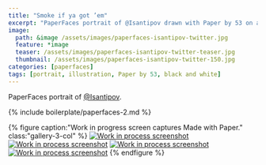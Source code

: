 ```yaml
---
title: "Smoke if ya got ’em"
excerpt: "PaperFaces portrait of @Isantipov drawn with Paper by 53 on an iPad."
image: 
  path: &image /assets/images/paperfaces-isantipov-twitter.jpg 
  feature: *image
  teaser: /assets/images/paperfaces-isantipov-twitter-teaser.jpg
  thumbnail: /assets/images/paperfaces-isantipov-twitter-150.jpg
categories: [paperfaces]
tags: [portrait, illustration, Paper by 53, black and white]
---
```


PaperFaces portrait of [@Isantipov](https://twitter.com/Isantipov).

{% include boilerplate/paperfaces-2.md %}

{% figure caption:"Work in progress screen captures Made with Paper." class:"gallery-3-col" %}
[![Work in process screenshot](/assets/images/paperfaces-isantipov-process-1-600.jpg)](/assets/images/paperfaces-isantipov-process-1-lg.jpg) [![Work in process screenshot](/assets/images/paperfaces-isantipov-process-2-600.jpg)](/assets/images/paperfaces-isantipov-process-2-lg.jpg) [![Work in process screenshot](/assets/images/paperfaces-isantipov-process-3-600.jpg)](/assets/images/paperfaces-isantipov-process-3-lg.jpg) [![Work in process screenshot](/assets/images/paperfaces-isantipov-process-4-600.jpg)](/assets/images/paperfaces-isantipov-process-4-lg.jpg)
{% endfigure %}
